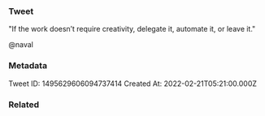 ### Tweet
"If the work doesn’t require creativity, delegate it, automate it, or leave it."

@naval

### Metadata
Tweet ID: 1495629606094737414
Created At: 2022-02-21T05:21:00.000Z

### Related

